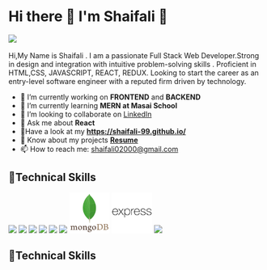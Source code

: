 <h1>Hi there 👋 I'm Shaifali 👩</h1>
<div margin="auto">
<img src="https://img.freepik.com/free-vector/young-tiny-girl-sitting-coding-via-laptop-computer-programmer-code-flat-vector-illustration-it-digital-technology_74855-8751.jpg?size=1026&ext=jpg&ga=GA1.2.1323011461.1676294460&semt=ais"/>
  </div>
<p>
Hi,My Name is Shaifali . I am a passionate Full Stack Web Developer.Strong in design and integration with intuitive problem-solving skills . Proficient in HTML,CSS, JAVASCRIPT, REACT, REDUX. Looking to start the career as an entry-level software engineer with a reputed firm driven by technology.
</p>
<!-- <div id="header" align="center">
  <img src="https://media1.giphy.com/media/26n7b7PjSOZJwVCmY/giphy.webp?cid=ecf05e4728f9ysbeeszug7wzirde5hz36pr3vx32pg62wp11&rid=giphy.webp&ct=g"/>
</div> -->


- 🔭 I’m currently working on **FRONTEND** and **BACKEND**
- 🌱 I’m currently learning **MERN at Masai School**
- 👯 I’m looking to collaborate on <a href="https://www.linkedin.com/in/shaifali-610a66249/">LinkedIn</a>
- 💬 Ask me about **React**
- 🥇Have a look at my **<a href="https://shaifali-99.github.io/">https://shaifali-99.github.io/</a>**
- 📄 Know about my projects **<a href="https://drive.google.com/file/d/1m-5h1Is4mNkilVLdVOFL7cg8Pegx4CkL/view?usp=share_link">Resume</a>**
- 📫 How to reach me: <a href="https://mail.google.com/mail/u/0/#compose=CllgCJlLWxqnrmcQxQrxWLMQslBnnpCmLCNFTgHLWjkxDTbKbdbvLxMCsPsGvMKQJTcZTDMFFVV">shaifali02000@gmail.com</a>

<h2>📜Technical Skills</h2>
<div>
  <img src="https://media1.giphy.com/media/SvFocn0wNMx0iv2rYz/200w.webp?cid=ecf05e470vjhp7omsv23mp4awxaxtpy0hidsrueqzef9coaz&rid=200w.webp&ct=g" width="80px" />
  <img src="https://img.freepik.com/free-icon/css_318-674222.jpg?size=338&ext=jpg&ga=GA1.1.1323011461.1676294460&semt=ais" width="80px"/>
  <img src="https://img.freepik.com/free-icon/html-5_318-698168.jpg?size=338&ext=jpg&ga=GA1.1.1323011461.1676294460&semt=ais" width="80px"/>
  <img src="https://img.icons8.com/color/1x/nodejs.png" width="80px"/>
  <img src="https://img.icons8.com/color/1x/redux.png" width="80px"/>
  <img src="https://img.icons8.com/officel/1x/react.png" width="80px"/>
  <img src="https://raw.githubusercontent.com/devicons/devicon/master/icons/mongodb/mongodb-original-wordmark.svg" width="80px"/>
   <img src="https://raw.githubusercontent.com/devicons/devicon/master/icons/express/express-original-wordmark.svg" width="80px"/>
  <img src="https://cdn.icon-icons.com/icons2/2415/PNG/512/typescript_original_logo_icon_146317.png" width="80px"/>
 </div>
 
 <h2>📜Technical Skills</h2>
